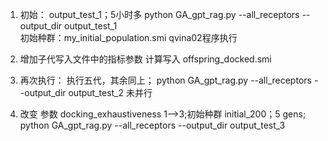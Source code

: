 1. 初始：  output_test_1；5小时多
   python GA_gpt_rag.py --all_receptors --output_dir output_test_1     
   初始种群：my_initial_population.smi    qvina02程序执行
2. 增加子代写入文件中的指标参数 计算写入  offspring_docked.smi

3. 再次执行：
   执行五代，其余同上；
   python GA_gpt_rag.py --all_receptors --output_dir output_test_2  未并行

4. 改变 参数 docking_exhaustiveness 1-->3;初始种群 initial_200；5 gens;
   python GA_gpt_rag.py --all_receptors --output_dir output_test_3